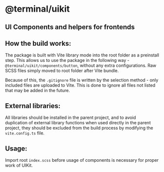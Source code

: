 # @terminal/uikit

## UI Components and helpers for frontends

## How the build works:

The package is built with Vite library mode into the root folder as a preinstall step. This allows us to use the package in the following way - `@terminal/uikit/components/button`, without any extra configurations.
Raw SCSS files simply moved to root folder after Vite bundle.

Because of this, the `.gitignore` file is written by the selection method - only included files are uploaded to Vite. This is done to ignore all files not listed that may be added in the future.

## External libraries:

All libraries should be installed in the parent project, and to avoid duplication of external library functions when used directly in the parent project, they should be excluded from the build process by modifying the `vite.config.ts` file.

## Usage:

Import root `index.scss` before usage of components is necessary for proper work of UIKit.

